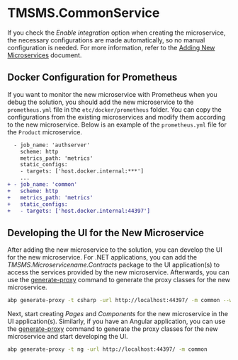 # TMSMS.CommonService

If you check the *Enable integration* option when creating the microservice, the necessary configurations are made automatically, so no manual configuration is needed. For more information, refer to the [Adding New Microservices](https://abp.io/docs/latest/solution-templates/microservice/adding-new-microservices) document.


## Docker Configuration for Prometheus

If you want to monitor the new microservice with Prometheus when you debug the solution, you should add the new microservice to the `prometheus.yml` file in the `etc/docker/prometheus` folder. You can copy the configurations from the existing microservices and modify them according to the new microservice. Below is an example of the `prometheus.yml` file for the `Product` microservice.

```diff
  - job_name: 'authserver'
    scheme: http
    metrics_path: 'metrics'
    static_configs:
    - targets: ['host.docker.internal:***']
    ...
+ - job_name: 'common'
+   scheme: http
+   metrics_path: 'metrics'
+   static_configs:
+   - targets: ['host.docker.internal:44397']
```

## Developing the UI for the New Microservice

After adding the new microservice to the solution, you can develop the UI for the new microservice. For .NET applications, you can add the *TMSMS.Microservicename.Contracts* package to the UI application(s) to access the services provided by the new microservice. Afterwards, you can use the [generate-proxy](https://abp.io/docs/latest/cli#generate-proxy) command to generate the proxy classes for the new microservice.

```bash
abp generate-proxy -t csharp -url http://localhost:44397/ -m common --without-contracts
```

Next, start creating *Pages* and *Components* for the new microservice in the UI application(s). Similarly, if you have an Angular application, you can use the [generate-proxy](https://abp.io/docs/latest/cli#generate-proxy) command to generate the proxy classes for the new microservice and start developing the UI.

```bash
abp generate-proxy -t ng -url http://localhost:44397/ -m common
```